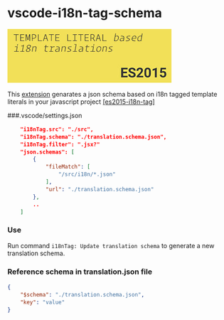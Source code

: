 # vscode-i18n-tag-schema
![](images/vscode-18n-tag-schema-icon-big.jpg)

This [extension](https://marketplace.visualstudio.com/items?itemName=skolmer.vscode-i18n-tag-schema) genarates a json schema based on i18n tagged template literals in your javascript project
[[es2015-i18n-tag]](https://github.com/skolmer/es2015-i18n-tag)

###.vscode/settings.json
```json
    "i18nTag.src": "./src",
	"i18nTag.schema": "./translation.schema.json",
	"i18nTag.filter": ".jsx?"
    "json.schemas": [
        {
            "fileMatch": [
                "/src/i18n/*.json"
            ],
            "url": "./translation.schema.json"
        },
        ..
    ]
```
   
### Use
Run command `i18nTag: Update translation schema` to generate a new translation schema.

### Reference schema in translation.json file
```json
{
    "$schema": "./translation.schema.json",
    "key": "value"
}
```
